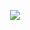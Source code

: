 <p align="center">
  <img src="https://github.com/user-attachments/assets/5904a955-b964-497e-9a9b-807d0328b8bd">
</p>
